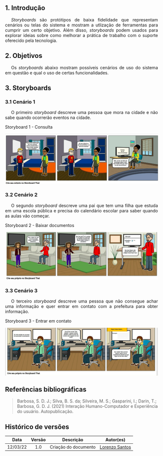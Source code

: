 ## 1. Introdução

<p style="text-indent: 20px; text-align: justify">
<i>Storyboards</i> são protótipos de baixa fidelidade que representam cenários ou telas do sistema e mostram a utlização de ferramentas para cumprir um certo objetivo. Além disso, <i>storyboards</i> podem usados para explorar ideias sobre como melhorar a prática de trabalho com o suporte oferecido pela tecnologia.
</p>

## 2. Objetivos

<p style="text-indent: 20px; text-align: justify">
Os <i>storyboards</i> abaixo mostram possíveis cenários de uso do sistema em questão e qual o uso de certas funcionalidades.
</p>


## 3. Storyboards



### 3.1 Cenário 1
<p style="text-indent: 20px; text-align: justify">
O primeiro <i>storyboard</i> descreve uma pessoa que mora na cidade e não sabe quando ocorrerão eventos na cidade.</p>

<figcaption>Storyboard 1 - Consulta</figcaption>

   ![cenario1](https://raw.githubusercontent.com/Interacao-Humano-Computador/2021.2-Prefeitura-de-Passo-Fundo/storyboard/assets/img/cenario1.png)

  

### 3.2 Cenário 2
<p style="text-indent: 20px; text-align: justify">
O segundo <i>storyboard</i> descreve uma pai que tem uma filha que estuda em uma escola pública e precisa do calendário escolar para saber quando as aulas vão começar.</p>

<figcaption>Storyboard 2 - Baixar documentos</figcaption>

   ![cenario2](https://raw.githubusercontent.com/Interacao-Humano-Computador/2021.2-Prefeitura-de-Passo-Fundo/storyboard/assets/img/cenario2.png)


### 3.3 Cenário 3
<p style="text-indent: 20px; text-align: justify">
O terceiro <i>storyboard</i> descreve uma pessoa que não consegue achar uma informação e quer entrar em contato com a prefeitura para obter informação.</p>

<figcaption>Storyboard 3 - Entrar em contato</figcaption>

   ![cenario2](https://raw.githubusercontent.com/Interacao-Humano-Computador/2021.2-Prefeitura-de-Passo-Fundo/storyboard/assets/img/cenario3.png)

## Referências bibliográficas

> Barbosa, S. D. J.; Silva, B. S. da; Silveira, M. S.; Gasparini, I.; Darin, T.; Barbosa, G. D. J. (2021) Interação Humano-Computador e Experiência do usuário. Autopublicação.

## Histórico de versões

 | **Data**   | **Versão** | **Descrição**                            |                **Autor(es)**                 |
 | ---------- | :--------: | ---------------------------------------- | :------------------------------------------: |
 | 12/03/22 |    1.0     |    Criação do documento   |        [Lorenzo Santos](https://github.com/lorenzo7377)         |
